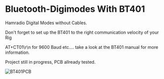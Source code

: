 # Bluetooth-Digimodes With BT401
Hamradio Digital Modes without Cables.

Don't forget to set up the BT401 to the right communication velocity of your Rig

AT+CT01\r\n for 9600 Baud etc.... take a look at the BT401 manual for more information.

Project still in progress, PCB allready tested.

![BT401PCB](https://github.com/CT7ABA/Hamradio-Bluetooth-Digimodes/assets/26884406/335f82e7-917e-4625-b5c1-94f261b38d47)
